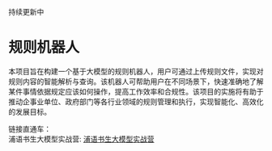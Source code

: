 持续更新中

# 规则机器人
本项目旨在构建一个基于大模型的规则机器人，用户可通过上传规则文件，实现对规则内容的智能解析与查询。该机器人可帮助用户在不同场景下，快速准确地了解某件事情依据规定应该如何操作，提高工作效率和合规性。该项目的实施将有助于推动企事业单位、政府部门等各行业领域的规则管理和执行，实现智能化、高效化的发展目标。

链接直通车：<br>
浦语书生大模型实战营: [浦语书生大模型实战营](https://github.com/InternLM/Tutorial)

